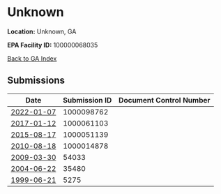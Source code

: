 # Unknown

**Location:** Unknown, GA

**EPA Facility ID:** 100000068035

[Back to GA Index](../../index.md)

## Submissions

| Date | Submission ID | Document Control Number |
|------|--------------|-------------------------|
| [2022-01-07](submissions/1000098762.md) | 1000098762 |  |
| [2017-01-12](submissions/1000061103.md) | 1000061103 |  |
| [2015-08-17](submissions/1000051139.md) | 1000051139 |  |
| [2010-08-18](submissions/1000014878.md) | 1000014878 |  |
| [2009-03-30](submissions/54033.md) | 54033 |  |
| [2004-06-22](submissions/35480.md) | 35480 |  |
| [1999-06-21](submissions/5275.md) | 5275 |  |
